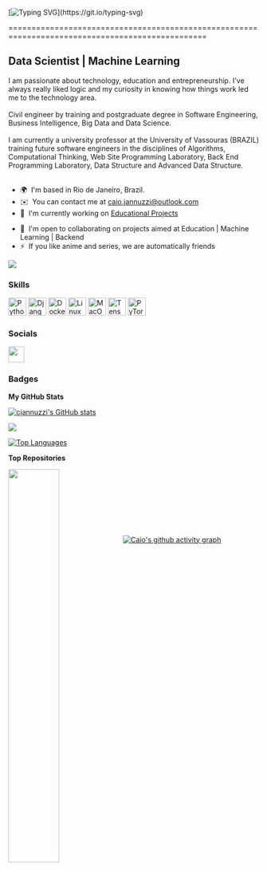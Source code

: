 [![Typing SVG](https://readme-typing-svg.demolab.com?font=Fira+Code&size=25&pause=1000&width=435&lines=Hi%2C+my+name+is+Caio+Jannuzzi!;Nice+to+meet+you!)](https://git.io/typing-svg)
<!-- para editar o texto acima: https://readme-typing-svg.demolab.com/demo/?size=25&lines=Hi%2C+my+name+is+Caio+Jannuzzi!;Nice+to+meet+you! -->
=================================================================================================


Data Scientist | Machine Learning
---------------------------------

I am passionate about technology, education and entrepreneurship. I've always really liked logic and my curiosity in knowing how things work led me to the technology area. 
<br>
<br>
Civil engineer by training and postgraduate degree in Software Engineering, Business Intelligence, Big Data and Data Science. 
<br>
<br>
I am currently a university professor at the University of Vassouras (BRAZIL) training future software engineers in the disciplines of Algorithms, Computational Thinking, Web Site Programming Laboratory, Back End Programming Laboratory, Data Structure and Advanced Data Structure.
<br>
<br>
<!--Decisions that are supported by reliable tools and extracting value from them make it possible to achieve a great competitive advantage and we can improve the business, as well as its services, positively impacting society. Anyway, moving from civil construction to digital construction 😄-->

* 🌍  I'm based in Rio de Janeiro, Brazil.
* ✉️  You can contact me at [caio.jannuzzi@outlook.com](mailto:caio.jannuzzi@outlook.com)
* 🚀  I'm currently working on [Educational Projects](http://github.com/cjannuzzi/ESW-lab-prog-web-sites)
<!--* 🧠  I'm learning Computer Vision -->
* 🤝  I'm open to collaborating on projects aimed at Education | Machine Learning | Backend
* ⚡  If you like anime and series, we are automatically friends

<a href="https://www.github.com/cjannuzzi" target="_blank" rel="noreferrer"><img
src="https://img.shields.io/github/followers/cjannuzzi?logo=github&style=for-the-badge&color=0891b2&labelColor=1c1917" /></a>

### Skills


<p align="left">
<!-- Python -->
<a href="https://www.python.org/" target="_blank" rel="noreferrer"><img src="https://raw.githubusercontent.com/danielcranney/readme-generator/main/public/icons/skills/python-colored.svg" width="36" height="36" alt="Python" /></a>
<!-- HTML5 -->
<!-- HTML5 <a href="https://developer.mozilla.org/en-US/docs/Glossary/HTML5" target="_blank" rel="noreferrer"><img src="https://raw.githubusercontent.com/danielcranney/readme-generator/main/public/icons/skills/html5-colored.svg" width="36" height="36" alt="HTML5" /></a> -->
<!-- CSS3 -->
<!-- CSS3 <a href="https://www.w3.org/TR/CSS/#css" target="_blank" rel="noreferrer"><img src="https://raw.githubusercontent.com/danielcranney/readme-generator/main/public/icons/skills/css3-colored.svg" width="36" height="36" alt="CSS3" /></a> -->
<!-- Vue -->
<!-- Vue <a href="https://vuejs.org/" target="_blank" rel="noreferrer"><img src="https://raw.githubusercontent.com/danielcranney/readme-generator/main/public/icons/skills/vuejs-colored.svg" width="36" height="36" alt="Vue" /></a> -->
<!-- React -->
<!-- React <a href="https://reactjs.org/" target="_blank" rel="noreferrer"><img src="https://raw.githubusercontent.com/danielcranney/readme-generator/main/public/icons/skills/react-colored.svg" width="36" height="36" alt="React" /></a> -->
 <!-- PostgreSQL --> 
<!-- PostgreSQL <a href="https://www.postgresql.org/" target="_blank" rel="noreferrer"><img src="https://raw.githubusercontent.com/danielcranney/readme-generator/main/public/icons/skills/postgresql-colored.svg" width="36" height="36" alt="PostgreSQL" /></a> --> 
<!-- Heroku --> 
<!-- Heroku <a href="https://www.heroku.com/" target="_blank" rel="noreferrer"><img src="https://raw.githubusercontent.com/danielcranney/readme-generator/main/public/icons/skills/heroku-colored.svg" width="36" height="36" alt="Heroku" /></a>  -->
<!-- Django -->
<a href="https://www.djangoproject.com/" target="_blank" rel="noreferrer"><img src="https://raw.githubusercontent.com/danielcranney/readme-generator/main/public/icons/skills/django-colored.svg" width="36" height="36" alt="Django" /></a>
<!-- Amazon Web Services --> 
<!-- Amazon Web Services  <a href="https://aws.amazon.com" target="_blank" rel="noreferrer"><img src="https://raw.githubusercontent.com/danielcranney/readme-generator/main/public/icons/skills/aws-colored.svg" width="36" height="36" alt="Amazon Web Services" /></a> -->
<!-- Docker --> 
  <a href="https://www.docker.com/" target="_blank" rel="noreferrer"><img src="https://raw.githubusercontent.com/danielcranney/readme-generator/main/public/icons/skills/docker-colored.svg" width="36" height="36" alt="Docker" /></a>
<!-- Linux --> 
<a href="https://www.linux.org" target="_blank" rel="noreferrer"><img src="https://raw.githubusercontent.com/danielcranney/readme-generator/main/public/icons/skills/linux-colored.svg" width="36" height="36" alt="Linux" /></a>
<!-- MacOS --> 
<a href="https://apple.com" target="_blank" rel="noreferrer"><img src="https://raw.githubusercontent.com/danielcranney/readme-generator/main/public/icons/skills/macos-colored.svg" width="36" height="36" alt="MacOS" /></a>
<!-- TensorFlow --> 
<a href="https://www.tensorflow.org/" target="_blank" rel="noreferrer"><img src="https://raw.githubusercontent.com/danielcranney/readme-generator/main/public/icons/skills/tensorflow-colored.svg" width="36" height="36" alt="TensorFlow" /></a>
<!-- PyTorch --> 
<a href="https://pytorch.org/" target="_blank" rel="noreferrer"><img src="https://raw.githubusercontent.com/danielcranney/readme-generator/main/public/icons/skills/pytorch-colored.svg" width="36" height="36" alt="PyTorch" /></a>
<!-- Google Cloud --> 
<!-- Google Cloud <a href="https://cloud.google.com/" target="_blank" rel="noreferrer"><img src="https://raw.githubusercontent.com/danielcranney/readme-generator/main/public/icons/skills/googlecloud-colored.svg" width="36" height="36" alt="Google Cloud" /></a> -->
</p>


### Socials

<a href="https://www.linkedin.com/in/caiojannuzzi" target="_blank" rel="noreferrer"> <picture> <source media="(prefers-color-scheme: dark)" srcset="https://raw.githubusercontent.com/danielcranney/readme-generator/main/public/icons/socials/linkedin-dark.svg" /> <source media="(prefers-color-scheme: light)" srcset="https://raw.githubusercontent.com/danielcranney/readme-generator/main/public/icons/socials/linkedin.svg" /> <img src="https://raw.githubusercontent.com/danielcranney/readme-generator/main/public/icons/socials/linkedin.svg" width="32" height="32" /> </picture> </a> 
<!--<a href="https://www.x.com/caiojannuzzii" target="_blank" rel="noreferrer"> <picture> <source media="(prefers-color-scheme: dark)" srcset="https://raw.githubusercontent.com/danielcranney/readme-generator/main/public/icons/socials/twitter-dark.svg" /> <source media="(prefers-color-scheme: light)" srcset="https://raw.githubusercontent.com/danielcranney/readme-generator/main/public/icons/socials/twitter.svg" /> <img src="https://raw.githubusercontent.com/danielcranney/readme-generator/main/public/icons/socials/twitter.svg" width="32" height="32" /> </picture> </a>-->

### Badges

<b>My GitHub Stats</b>

<a href="http://www.github.com/cjannuzzi"><img src="https://github-readme-stats.vercel.app/api?username=cjannuzzi&show_icons=true&hide=&count_private=true&title_color=0891b2&text_color=ffffff&icon_color=0891b2&bg_color=1c1917&hide_border=true&show_icons=true" alt="cjannuzzi's GitHub stats" /></a>

<a href="http://www.github.com/cjannuzzi"><img src="https://github-readme-streak-stats.herokuapp.com/?user=cjannuzzi&stroke=ffffff&background=1c1917&ring=0891b2&fire=0891b2&currStreakNum=ffffff&currStreakLabel=0891b2&sideNums=ffffff&sideLabels=ffffff&dates=ffffff&hide_border=true" /></a>

<a href="https://github.com/cjannuzzi" align="left"><img src="https://github-readme-stats.vercel.app/api/top-langs/?username=cjannuzzi&langs_count=10&title_color=0891b2&text_color=ffffff&icon_color=0891b2&bg_color=1c1917&hide_border=true&locale=en&custom_title=Top%20%Languages" alt="Top Languages" /></a>

<b>Top Repositories</b>

<div width="100%" align="center"><a href="https://github.com/cjannuzzi/ESW-lab-prog-web-sites" align="left"><img align="left" width="45%" src="https://github-readme-stats.vercel.app/api/pin/?username=cjannuzzi&repo=ESW-lab-prog-web-sites&title_color=0891b2&text_color=ffffff&icon_color=0891b2&bg_color=1c1917&hide_border=true&locale=en" /></a></div><br /><br /><br /><br /><br /><br /><br />

<!--### Support Me

<ul style="list-style-type: none; margin: 0;">

<li style="display: inline-block; margin-right: 0.25rem;"><a href="https://www.buymeacoffee.com/caiojannuzzi"><img src="https://cdn.buymeacoffee.com/buttons/v2/default-yellow.png" width="150"/></a></li>

<li style="display: inline-block; margin-right: 0.25rem;"><a href="https://www.ko-fi.com/caiojannuzzi"><img src="https://storage.ko-fi.com/cdn/kofi2.png?v=3" width="150"/></a></li>

</ul> -->

[![Caio's github activity graph](https://github-readme-activity-graph.vercel.app/graph?username=cjannuzzi&theme=tokyo-night&area=true&area_color=6E00D8&point=bcbcbc)](https://github.com/cjannuzzi/github-readme-activity-graph)
<!-- para fazer alerações ou pegar novos parametros: https://github.com/Ashutosh00710/github-readme-activity-graph#how-to-use -->
<!--## Skills-->
<!--code>![Python](https://img.shields.io/badge/python-3670A0?style=for-the-badge&logo=python&logoColor=ffdd54)</code-->
<!--code>![Visual Studio Code](https://img.shields.io/badge/Visual%20Studio%20Code-0078d7.svg?style=for-the-badge&logo=visual-studio-code&logoColor=white)</code-->
<!--code>![GitHub](https://img.shields.io/badge/github-%23121011.svg?style=for-the-badge&logo=github&logoColor=white)</code-->
<!--code>![Git](https://img.shields.io/badge/git-%23F05033.svg?style=for-the-badge&logo=git&logoColor=white)</code-->
<!--code>![Discord](https://img.shields.io/badge/Discord-5865F2?style=for-the-badge&logo=discord&logoColor=white)</code-->
<!--code> ![iTerm2](https://img.shields.io/badge/iTerm2-000000?style=for-the-badge&logo=iterm2&logoColor=white)</code>-->


<!--<code> ![Jupyter Notebook](https://img.shields.io/badge/jupyter-%23FA0F00.svg?style=for-the-badge&logo=jupyter&logoColor=white) </code>-->
<!--![Django](https://img.shields.io/badge/Django-092E20?style=for-the-badge&logo=django&logoColor=green)-->
<!--![Django Rest](https://img.shields.io/badge/django%20rest-ff1709?style=for-the-badge&logo=django&logoColor=white)-->
<!--![PyCharm](https://img.shields.io/badge/pycharm-143?style=for-the-badge&logo=pycharm&logoColor=black&color=black&labelColor=green)-->

